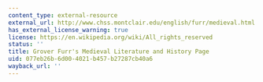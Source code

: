 ```yaml
---
content_type: external-resource
external_url: http://www.chss.montclair.edu/english/furr/medieval.html
has_external_license_warning: true
license: https://en.wikipedia.org/wiki/All_rights_reserved
status: ''
title: Grover Furr's Medieval Literature and History Page
uid: 077eb26b-6d00-4021-b457-b27287cb40a6
wayback_url: ''
---
```

